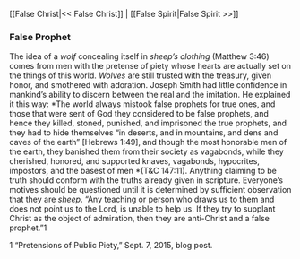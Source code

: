 [[False Christ|<< False Christ]]  |  [[False Spirit|False Spirit >>]]

### False Prophet
The idea of a *wolf* concealing itself in *sheep’s clothing* (Matthew 3:46) comes from men with the pretense of piety whose hearts are actually set on the things of this world. *Wolves* are still trusted with the treasury, given honor, and smothered with adoration. Joseph Smith had little confidence in mankind’s ability to discern between the real and the imitation. He explained it this way: *The world always mistook false prophets for true ones, and those that were sent of God they considered to be false prophets, and hence they killed, stoned, punished, and imprisoned the true prophets, and they had to hide themselves “in deserts, and in mountains, and dens and caves of the earth” [Hebrews 1:49], and though the most honorable men of the earth, they banished them from their society as vagabonds, while they cherished, honored, and supported knaves, vagabonds, hypocrites, impostors, and the basest of men *(T&C 147:11). Anything claiming to be truth should conform with the truths already given in scripture. Everyone’s motives should be questioned until it is determined by sufficient observation that they are *sheep*. “Any teaching or person who draws us to them and does not point us to the Lord, is unable to help us. If they try to supplant Christ as the object of admiration, then they are anti-Christ and a false prophet.”1



1 “Pretensions of Public Piety,” Sept. 7, 2015, blog post.